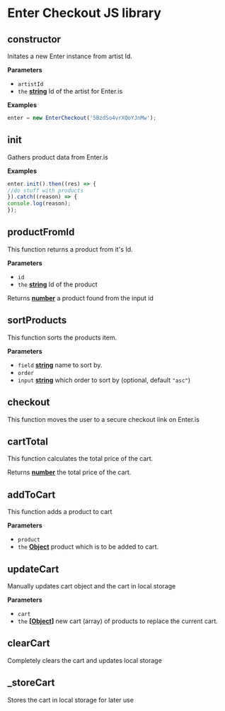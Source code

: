 # Enter Checkout JS library

<!-- Generated by documentation.js. Update this documentation by updating the source code. -->

## constructor

Initates a new Enter instance from artist Id.

**Parameters**

-   `artistId`  
-   `the` **[string](https://developer.mozilla.org/en-US/docs/Web/JavaScript/Reference/Global_Objects/String)** Id of the artist for Enter.is

**Examples**

```javascript
enter = new EnterCheckout('5BzdSo4vrXQoYJnMw');
```

## init

Gathers product data from Enter.is

**Examples**

```javascript
enter.init().then((res) => {
//do stuff with products
}).catch((reason) => {
console.log(reason);
});
```

## productFromId

This function returns a product from it's Id.

**Parameters**

-   `id`  
-   `the` **[string](https://developer.mozilla.org/en-US/docs/Web/JavaScript/Reference/Global_Objects/String)** Id of the product

Returns **[number](https://developer.mozilla.org/en-US/docs/Web/JavaScript/Reference/Global_Objects/Number)** a product found from the input id

## sortProducts

This function sorts the products item.

**Parameters**

-   `field` **[string](https://developer.mozilla.org/en-US/docs/Web/JavaScript/Reference/Global_Objects/String)** name to sort by.
-   `order`  
-   `input` **[string](https://developer.mozilla.org/en-US/docs/Web/JavaScript/Reference/Global_Objects/String)** which order to sort by (optional, default `"asc"`)

## checkout

This function moves the user to a secure checkout link on Enter.is

## cartTotal

This function calculates the total price of the cart.

Returns **[number](https://developer.mozilla.org/en-US/docs/Web/JavaScript/Reference/Global_Objects/Number)** the total price of the cart.

## addToCart

This function adds a product to cart

**Parameters**

-   `product`  
-   `the` **[Object](https://developer.mozilla.org/en-US/docs/Web/JavaScript/Reference/Global_Objects/Object)** product which is to be added to cart.

## updateCart

Manually updates cart object and the cart in local storage

**Parameters**

-   `cart`  
-   `the` **\[[Object](https://developer.mozilla.org/en-US/docs/Web/JavaScript/Reference/Global_Objects/Object)]** new cart (array) of products to replace the current cart.

## clearCart

Completely clears the cart and updates local storage

## \_storeCart

Stores the cart in local storage for later use
